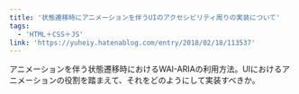 ```yaml
---
title: '状態遷移時にアニメーションを伴うUIのアクセシビリティ周りの実装について'
tags:
  - 'HTML＋CSS＋JS'
link: 'https://yuheiy.hatenablog.com/entry/2018/02/18/113537'
---
```


アニメーションを伴う状態遷移時におけるWAI-ARIAの利用方法。UIにおけるアニメーションの役割を踏まえて、それをどのようにして実装すべきか。
